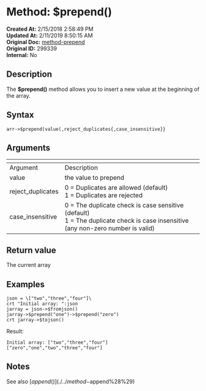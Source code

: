 # Method: $prepend()

**Created At:** 2/15/2018 2:58:49 PM  
**Updated At:** 2/11/2019 8:50:15 AM  
**Original Doc:** [method-prepend](https://docs.jbase.com/42948-dynamic-objects/method-prepend)  
**Original ID:** 299339  
**Internal:** No  


## Description

The **$prepend()** method allows you to insert a new value at the beginning of the array.



## Syntax

```
arr->$prepend(value(,reject_duplicates{,case_insensitive}}
```



## Arguments




| <!----> | <!----> |
| --- | --- |
| Argument<br> | Description<br> |
| value<br> | the value to prepend<br> |
| reject\_duplicates | 0 = Duplicates are allowed (default)<br>1 = Duplicates are rejected |
| case\_insensitive | 0 = The duplicate check is case sensitive (default)<br>1 = The duplicate check is case insensitive (any non-zero number is valid) |




## Return value

The current array



## Examples

```
json = \["two","three","four"]\
crt "Initial array: ":json
jarray = json->$fromjson()
jarray->$prepend("one")->$prepend("zero")
crt jarray->$tojson()
```

Result:

```
Initial array: ["two","three","four"]
["zero","one","two","three","four"]
```



## Notes

See also [$append()](./../method-$append%28%29)
